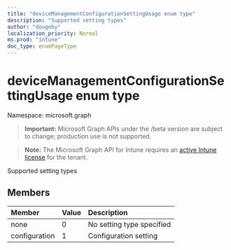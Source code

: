 ```yaml
---
title: "deviceManagementConfigurationSettingUsage enum type"
description: "Supported setting types"
author: "dougeby"
localization_priority: Normal
ms.prod: "intune"
doc_type: enumPageType
---
```


# deviceManagementConfigurationSettingUsage enum type

Namespace: microsoft.graph

> **Important:** Microsoft Graph APIs under the /beta version are subject to change; production use is not supported.

> **Note:** The Microsoft Graph API for Intune requires an [active Intune license](https://go.microsoft.com/fwlink/?linkid=839381) for the tenant.

Supported setting types

## Members
|Member|Value|Description|
|:---|:---|:---|
|none|0|No setting type specified|
|configuration|1|Configuration setting|




